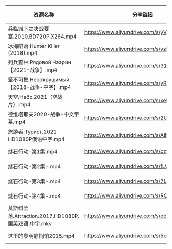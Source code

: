 | 资源名称                                      | 分享链接                                      | 发布时间       |
| ----------------------------------------- | ----------------------------------------- | ---------- |
| 兵临城下之决战要塞.2010.BD720P.X264.mp4            | https://www.aliyundrive.com/s/yVmvMw9EzGm | 2023-02-07 |
| 冰海陷落 Hunter Killer (2018).mp4             | https://www.aliyundrive.com/s/vzPFxpQQdJk | 2023-02-07 |
| 列兵查林 Рядовой Чээрин【2021-战争】.mp4          | https://www.aliyundrive.com/s/31NvDPoW998 | 2023-02-07 |
| 坚不可摧 Несокрушимый【2018-战争-中字】.mp4         | https://www.aliyundrive.com/s/yRucYBrpcVj | 2023-02-07 |
| 天空.Небо.2021（空战片）.mp4                     | https://www.aliyundrive.com/s/xekCxBnf8zV | 2023-02-07 |
| 德维塔耶夫2020-战争-中文字幕.mp4                     | https://www.aliyundrive.com/s/2UGdVfKJB8i | 2023-02-07 |
| 旅游者 Турист.2021 HD1080P俄语中字.mp4           | https://www.aliyundrive.com/s/AiNLj9YAD4e | 2023-02-07 |
| 燧石行动-第1集.mp4                              | https://www.aliyundrive.com/s/bzwRiAtSos8 | 2023-02-07 |
| 燧石行动-第2集-.mp4                             | https://www.aliyundrive.com/s/fLVZuPiRUqU | 2023-02-07 |
| 燧石行动-第3集-.mp4                             | https://www.aliyundrive.com/s/7LepEMw6YeC | 2023-02-07 |
| 燧石行动-第4集-.mp4                             | https://www.aliyundrive.com/s/RQrrypSZXuu | 2023-02-07 |
| 莫斯科坠落.Attraction.2017.HD1080P.国英双语.中字.mkv | https://www.aliyundrive.com/s/obibgvoPW1X | 2023-02-07 |
| 这里的黎明静悄悄2015.mp4                          | https://www.aliyundrive.com/s/5ogCU1dpqET | 2023-02-07 |
